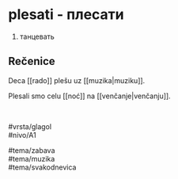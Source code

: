# plesati - плесати

1. танцевать

## Rečenice

Deca [[rado]] plešu uz [[muzika|muziku]].

Plesali smo celu [[noć]] na [[venčanje|venčanju]].

<br>

#vrsta/glagol  
#nivo/A1  

#tema/zabava  
#tema/muzika  
#tema/svakodnevica  
